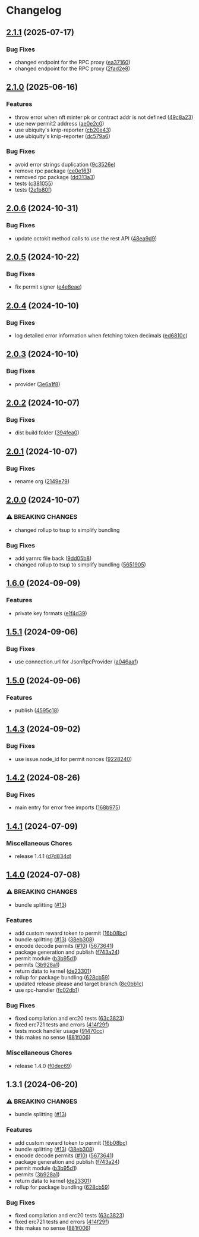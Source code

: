 # Changelog

## [2.1.1](https://github.com/ubiquity-os/permit-generation/compare/v2.1.0...v2.1.1) (2025-07-17)


### Bug Fixes

* changed endpoint for the RPC proxy ([ea37160](https://github.com/ubiquity-os/permit-generation/commit/ea3716007d4d881c1c0717e6839080b6b07a0090))
* changed endpoint for the RPC proxy ([2fad2e8](https://github.com/ubiquity-os/permit-generation/commit/2fad2e88f185d4ce662202ed789b1e268c105cbb))

## [2.1.0](https://github.com/ubiquity-os/permit-generation/compare/v2.0.6...v2.1.0) (2025-06-16)


### Features

* throw error when nft minter pk or contract addr is not defined ([49c8a23](https://github.com/ubiquity-os/permit-generation/commit/49c8a231e8570c03c3a4b5bf7640210428d8ab92))
* use new permit2 address ([ae0e2c0](https://github.com/ubiquity-os/permit-generation/commit/ae0e2c0a0ae8bf2626f37649046c384cec383bea))
* use ubiquity's knip-reporter ([cb20e43](https://github.com/ubiquity-os/permit-generation/commit/cb20e436e4a6e412b2184ae5775b6a718575908a))
* use ubiquity's knip-reporter ([dc579a6](https://github.com/ubiquity-os/permit-generation/commit/dc579a631928e1696da506a2421ef258301e5609))


### Bug Fixes

* avoid error strings duplication ([9c3526e](https://github.com/ubiquity-os/permit-generation/commit/9c3526e57388903e4d26bbbd112676b2b4bff374))
* remove rpc package ([ce0e163](https://github.com/ubiquity-os/permit-generation/commit/ce0e163ead7199fa8e152a8fe1167ef3c4f91a52))
* removed rpc package ([dd313a3](https://github.com/ubiquity-os/permit-generation/commit/dd313a34578732e756664e3269677e8930201b28))
* tests ([c381055](https://github.com/ubiquity-os/permit-generation/commit/c381055cc87764ae0afac15e9cd952cd3e5677e5))
* tests ([2e1b80f](https://github.com/ubiquity-os/permit-generation/commit/2e1b80fe8d05902d90b06b754a504d4b970cdd36))

## [2.0.6](https://github.com/ubiquity-os/permit-generation/compare/v2.0.5...v2.0.6) (2024-10-31)


### Bug Fixes

* update octokit method calls to use the rest API ([48ea9d9](https://github.com/ubiquity-os/permit-generation/commit/48ea9d9f99b1ea3e99c69d3fd284eda139aa85b9))

## [2.0.5](https://github.com/ubiquity-os/permit-generation/compare/v2.0.4...v2.0.5) (2024-10-22)


### Bug Fixes

* fix permit signer ([e4e8eae](https://github.com/ubiquity-os/permit-generation/commit/e4e8eaef1d065cffdcb379b001c62d0fa971010e))

## [2.0.4](https://github.com/ubiquity-os/permit-generation/compare/v2.0.3...v2.0.4) (2024-10-10)


### Bug Fixes

* log detailed error information when fetching token decimals ([ed6810c](https://github.com/ubiquity-os/permit-generation/commit/ed6810c79b03b61dcb8a51694acaaf84aa7a8a16))

## [2.0.3](https://github.com/ubiquity-os/permit-generation/compare/v2.0.2...v2.0.3) (2024-10-10)


### Bug Fixes

* provider ([3e6a1f8](https://github.com/ubiquity-os/permit-generation/commit/3e6a1f8640638d9c7e971cf93c5709791d8264ab))

## [2.0.2](https://github.com/ubiquity-os/permit-generation/compare/v2.0.1...v2.0.2) (2024-10-07)


### Bug Fixes

* dist build folder ([394fea0](https://github.com/ubiquity-os/permit-generation/commit/394fea0efe9aab9d7d70ed5fadae710c32a55d67))

## [2.0.1](https://github.com/ubiquity-os/permit-generation/compare/v2.0.0...v2.0.1) (2024-10-07)


### Bug Fixes

* rename org ([2149e79](https://github.com/ubiquity-os/permit-generation/commit/2149e794788b12e2b0692cef131aa57e571c2b4c))

## [2.0.0](https://github.com/ubiquity-os/permit-generation/compare/v1.6.0...v2.0.0) (2024-10-07)


### ⚠ BREAKING CHANGES

* changed rollup to tsup to simplify bundling

### Bug Fixes

* add yarnrc file back ([9dd05b8](https://github.com/ubiquity-os/permit-generation/commit/9dd05b84a8470170ff3419d6b8ed0154f4e6c067))
* changed rollup to tsup to simplify bundling ([5651905](https://github.com/ubiquity-os/permit-generation/commit/56519058ccbe0d24153f2ceb25a9aff082f4aa16))

## [1.6.0](https://github.com/ubiquibot/permit-generation/compare/v1.5.1...v1.6.0) (2024-09-09)


### Features

* private key formats ([e1f4d39](https://github.com/ubiquibot/permit-generation/commit/e1f4d39ec68e04b9b7bcfda26742a4e0b42c8016))

## [1.5.1](https://github.com/ubiquibot/permit-generation/compare/v1.5.0...v1.5.1) (2024-09-06)


### Bug Fixes

* use connection.url for JsonRpcProvider ([a046aaf](https://github.com/ubiquibot/permit-generation/commit/a046aafd37e4bc5509180fcf9a0f51caea47e9a0))

## [1.5.0](https://github.com/ubiquibot/permit-generation/compare/v1.4.3...v1.5.0) (2024-09-06)


### Features

* publish ([4595c18](https://github.com/ubiquibot/permit-generation/commit/4595c1861fa70fe290a7e37de92fae058eb66f6a))

## [1.4.3](https://github.com/ubiquibot/permit-generation/compare/v1.4.2...v1.4.3) (2024-09-02)


### Bug Fixes

* use issue.node_id for permit nonces ([9228240](https://github.com/ubiquibot/permit-generation/commit/9228240cf5dd40d7dfd83a98a9c379e678a5bbc8))

## [1.4.2](https://github.com/ubiquibot/permit-generation/compare/v1.4.1...v1.4.2) (2024-08-26)


### Bug Fixes

* main entry for error free imports ([168b975](https://github.com/ubiquibot/permit-generation/commit/168b9756927f9caf9802e91ab380c89ee6247b0a))

## [1.4.1](https://github.com/ubiquibot/permit-generation/compare/v1.4.0...v1.4.1) (2024-07-09)


### Miscellaneous Chores

* release 1.4.1 ([d7d834d](https://github.com/ubiquibot/permit-generation/commit/d7d834dd8c766ddfa61d0df2d455f348997698d7))

## [1.4.0](https://github.com/ubiquibot/permit-generation/compare/v1.3.1...v1.4.0) (2024-07-08)


### ⚠ BREAKING CHANGES

* bundle splitting ([#13](https://github.com/ubiquibot/permit-generation/issues/13))

### Features

* add custom reward token to permit ([16b08bc](https://github.com/ubiquibot/permit-generation/commit/16b08bc2ea6cadaba5f1446c832ec85d609bedab))
* bundle splitting ([#13](https://github.com/ubiquibot/permit-generation/issues/13)) ([38eb308](https://github.com/ubiquibot/permit-generation/commit/38eb30843665724ca6521f19b72e572d0f59c1c2))
* encode decode permits ([#10](https://github.com/ubiquibot/permit-generation/issues/10)) ([5673641](https://github.com/ubiquibot/permit-generation/commit/567364137dd48bfa7adf1c5c8a9b55e48d470181))
* package generation and publish ([f743a24](https://github.com/ubiquibot/permit-generation/commit/f743a242bfe4487e4309647690228d98342bad74))
* permit module ([b3b95d1](https://github.com/ubiquibot/permit-generation/commit/b3b95d1a8e9081ee4d33b8408ddf194b961ae090))
* permits ([3b928a1](https://github.com/ubiquibot/permit-generation/commit/3b928a1c0544d8c117133cf80c4a3bcc58697345))
* return data to kernel ([de23301](https://github.com/ubiquibot/permit-generation/commit/de2330129fe709292e4598f81cb1461ac43c0df6))
* rollup for package bundling ([628cb59](https://github.com/ubiquibot/permit-generation/commit/628cb59da66c16f1ea8d76c95caaa25426486641))
* updated release please and target branch ([8c0bb1c](https://github.com/ubiquibot/permit-generation/commit/8c0bb1c27263360a823d6676a13bca94f8ff6d78))
* use rpc-handler ([fc02db1](https://github.com/ubiquibot/permit-generation/commit/fc02db18aebefd92d19f851ea232d5ae0a24bbbf))


### Bug Fixes

* fixed compilation and erc20 tests ([63c3823](https://github.com/ubiquibot/permit-generation/commit/63c3823ae49cbda768dfd01d58d25e926101d7e9))
* fixed erc721 tests and errors ([414f29f](https://github.com/ubiquibot/permit-generation/commit/414f29fe852f7a5360eef1344d1e5d7b0da0dda5))
* tests mock handler usage ([91470cc](https://github.com/ubiquibot/permit-generation/commit/91470cc580761c717aa06abd67cf9c91bbeb38e1))
* this makes no sense ([881f006](https://github.com/ubiquibot/permit-generation/commit/881f006ca7f8dc64ba9fdeb7f02b3da8f0d68476))


### Miscellaneous Chores

* release 1.4.0 ([f0dec69](https://github.com/ubiquibot/permit-generation/commit/f0dec69e3c1a3e094211730d6e82f9dd631eb304))

## 1.3.1 (2024-06-20)

### ⚠ BREAKING CHANGES

- bundle splitting ([#13](https://github.com/ubiquibot/permit-generation/issues/13))

### Features

- add custom reward token to permit ([16b08bc](https://github.com/ubiquibot/permit-generation/commit/16b08bc2ea6cadaba5f1446c832ec85d609bedab))
- bundle splitting ([#13](https://github.com/ubiquibot/permit-generation/issues/13)) ([38eb308](https://github.com/ubiquibot/permit-generation/commit/38eb30843665724ca6521f19b72e572d0f59c1c2))
- encode decode permits ([#10](https://github.com/ubiquibot/permit-generation/issues/10)) ([5673641](https://github.com/ubiquibot/permit-generation/commit/567364137dd48bfa7adf1c5c8a9b55e48d470181))
- package generation and publish ([f743a24](https://github.com/ubiquibot/permit-generation/commit/f743a242bfe4487e4309647690228d98342bad74))
- permit module ([b3b95d1](https://github.com/ubiquibot/permit-generation/commit/b3b95d1a8e9081ee4d33b8408ddf194b961ae090))
- permits ([3b928a1](https://github.com/ubiquibot/permit-generation/commit/3b928a1c0544d8c117133cf80c4a3bcc58697345))
- return data to kernel ([de23301](https://github.com/ubiquibot/permit-generation/commit/de2330129fe709292e4598f81cb1461ac43c0df6))
- rollup for package bundling ([628cb59](https://github.com/ubiquibot/permit-generation/commit/628cb59da66c16f1ea8d76c95caaa25426486641))

### Bug Fixes

- fixed compilation and erc20 tests ([63c3823](https://github.com/ubiquibot/permit-generation/commit/63c3823ae49cbda768dfd01d58d25e926101d7e9))
- fixed erc721 tests and errors ([414f29f](https://github.com/ubiquibot/permit-generation/commit/414f29fe852f7a5360eef1344d1e5d7b0da0dda5))
- this makes no sense ([881f006](https://github.com/ubiquibot/permit-generation/commit/881f006ca7f8dc64ba9fdeb7f02b3da8f0d68476))
